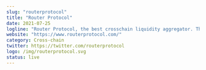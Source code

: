 ```yaml
---
slug: "routerprotocol"
title: "Router Protocol"
date: 2021-07-25
logline: "Router Protocol, the best crosschain liquidity aggregator. The future of Smart Order Routing."
website: "https://www.routerprotocol.com/"
category: Cross-chain
twitter: https://twitter.com/routerprotocol
logo: /img/routerprotocol.svg
status: live
---
```


